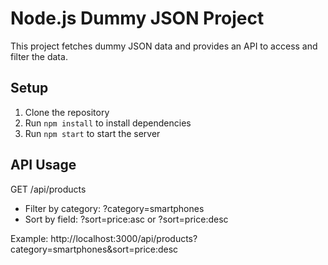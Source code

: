 # Node.js Dummy JSON Project

This project fetches dummy JSON data and provides an API to access and filter the data.

## Setup

1. Clone the repository
2. Run `npm install` to install dependencies
3. Run `npm start` to start the server

## API Usage

GET /api/products

- Filter by category: ?category=smartphones
- Sort by field: ?sort=price:asc or ?sort=price:desc

Example: http://localhost:3000/api/products?category=smartphones&sort=price:desc
